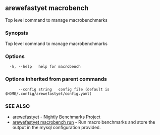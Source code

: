 ## arewefastyet macrobench

Top level command to manage macrobenchmarks

### Synopsis

Top level command to manage macrobenchmarks

### Options

```
  -h, --help   help for macrobench
```

### Options inherited from parent commands

```
      --config string   config file (default is $HOME/.config/arewefastyet/config.yaml)
```

### SEE ALSO

* [arewefastyet](arewefastyet.md)	 - Nightly Benchmarks Project
* [arewefastyet macrobench run](arewefastyet_macrobench_run.md)	 - Run macro benchmarks and store the output in the mysql configuration provided.

